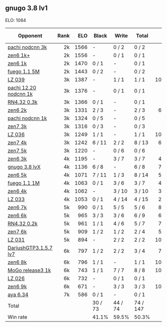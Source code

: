 ## gnugo 3.8 lv1 ##

ELO: 1084

Opponent | Rank | ELO | Black | Write | Total | Win rate
---------|-----:|----:|-------|-------|-------|-------:
[pachi nodcnn 3k](pachi%20nodcnn%203k.md) | 2k | 1566 | - | 0 / 2 | 0 / 2 | 0.0%
[zen6 1k+](zen6%201k+.md) | 2k | 1556 | - | 0 / 1 | 0 / 1 | 0.0%
[zen6 1k](zen6%201k.md) | 2k | 1470 | 0 / 1 | - | 0 / 1 | 0.0%
[fuego 1.1 5M](fuego%201.1%205M.md) | 2k | 1443 | 0 / 2 | - | 0 / 2 | 0.0%
[LZ 039](LZ%20039.md) | 3k | 1387 | - | 1 / 1 | 1 / 1 | 100.0%
[pachi 12.20 nodcnn 1k](pachi%2012.20%20nodcnn%201k.md) | 3k | 1376 | - | 0 / 1 | 0 / 1 | 0.0%
[RN4.32 0.3k](RN4.32%200.3k.md) | 3k | 1366 | 0 / 1 | - | 0 / 1 | 0.0%
[zen6 2k](zen6%202k.md) | 3k | 1331 | 2 / 3 | - | 2 / 3 | 66.7%
[pachi nodcnn 1k](pachi%20nodcnn%201k.md) | 3k | 1324 | 0 / 5 | - | 0 / 5 | 0.0%
[zen7 3k](zen7%203k.md) | 3k | 1316 | 0 / 3 | - | 0 / 3 | 0.0%
[LZ 036](LZ%20036.md) | 3k | 1249 | 1 / 1 | - | 1 / 1 | 100.0%
[zen7 4k](zen7%204k.md) | 3k | 1242 | 6 / 11 | 2 / 2 | 8 / 13 | 61.5%
[zen7 5k](zen7%205k.md) | 3k | 1220 | - | 0 / 6 | 0 / 6 | 0.0%
[zen6 3k](zen6%203k.md) | 4k | 1195 | - | 3 / 7 | 3 / 7 | 42.9%
[gnugo 3.8 lvX](gnugo%203.8%20lvX.md) | 4k | 1136 | 6 / 8 | - | 6 / 8 | 75.0%
[zen6 5k](zen6%205k.md) | 4k | 1071 | 7 / 11 | 1 / 3 | 8 / 14 | 57.1%
[fuego 1.1 1M](fuego%201.1%201M.md) | 4k | 1063 | 0 / 1 | 3 / 6 | 3 / 7 | 42.9%
[zen6 4k](zen6%204k.md) | 4k | 1062 | - | 3 / 10 | 3 / 10 | 30.0%
[LZ 033](LZ%20033.md) | 4k | 1053 | 0 / 1 | 4 / 14 | 4 / 15 | 26.7%
[zen6 7k](zen6%207k.md) | 5k | 990 | 0 / 1 | 5 / 5 | 5 / 6 | 83.3%
[zen6 6k](zen6%206k.md) | 5k | 965 | 3 / 3 | 3 / 6 | 6 / 9 | 66.7%
[RN4.32 0.2k](RN4.32%200.2k.md) | 5k | 961 | 1 / 1 | 4 / 6 | 5 / 7 | 71.4%
[zen7 6k](zen7%206k.md) | 5k | 909 | 1 / 2 | 1 / 2 | 2 / 4 | 50.0%
[LZ 031](LZ%20031.md) | 5k | 894 | - | 2 / 2 | 2 / 2 | 100.0%
[DariushGTP3.1.5.7 lv7](DariushGTP3.1.5.7%20lv7.md) | 6k | 797 | 1 / 2 | 2 / 2 | 3 / 4 | 75.0%
[zen6 8k](zen6%208k.md) | 6k | 796 | 1 / 1 | - | 1 / 1 | 100.0%
[MoGo release3 1k](MoGo%20release3%201k.md) | 6k | 743 | 1 / 1 | 7 / 7 | 8 / 8 | 100.0%
[LZ 026](LZ%20026.md) | 6k | 732 | - | 0 / 1 | 0 / 1 | 0.0%
[zen6 9k](zen6%209k.md) | 6k | 671 | - | 3 / 3 | 3 / 3 | 100.0%
[aya 6.34](aya%206.34.md) | 7k | 586 | 0 / 1 | - | 0 / 1 | 0.0%
Total | | | 30 / 73 | 44 / 74 | 74 / 147 | 
Win rate| | | 41.1% | 59.5% | 50.3% | 

